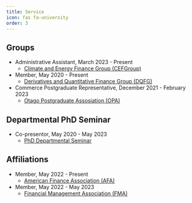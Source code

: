 ```yaml
---
title: Service
icon: fas fa-university
order: 3
---
```


## Groups 
- Administrative Assistant, March 2023 - Present
  - [Climate and Energy Finance Group (CEFGroup)](https://blogs.otago.ac.nz/cefg/)
- Member, May 2020 - Present
  - [Derivatives and Quantitative Finance Group (DQFG)](https://blogs.otago.ac.nz/dqfg/)
- Commerce Postgraduate Representative, December 2021 - February 2023
  - [Otago Postgraduate Assosiation (OPA)](https://www.ousa.org.nz/executive/otago-postgraduate-association-)


## Departmental PhD Seminar
- Co-presentor, May 2020 - May 2023
  - [PhD Departmental Seminar](https://sites.google.com/view/uoworkshop/)


## Affiliations
- Member, May 2022 - Present
  - [American Finance Association (AFA)](https://afajof.org/)
- Member, May 2022 - May 2023
  - [Financial Management Association (FMA)](https://www.fma.org/)
